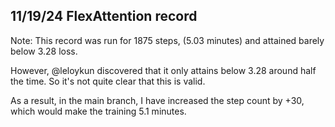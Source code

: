 ## 11/19/24 FlexAttention record


Note: This record was run for 1875 steps, (5.03 minutes) and attained barely below 3.28 loss.

However, @leloykun discovered that it only attains below 3.28 around half the time. So it's not quite clear that this is valid.

As a result, in the main branch, I have increased the step count by +30, which would make the training 5.1 minutes.
